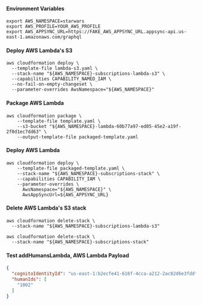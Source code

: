 #### Environment Variables
```
export AWS_NAMESPACE=starwars
export AWS_PROFILE=YOUR_AWS_PROFILE
export AWS_APPSYNC_URL=https://FAKE_AWS_APPSYNC_URL.appsync-api.us-east-1.amazonaws.com/graphql
```

#### Deploy AWS Lambda's S3
```
aws cloudformation deploy \
  --template-file lambda-s3.yaml \
  --stack-name "${AWS_NAMESPACE}-subscriptions-lambda-s3" \
  --capabilities CAPABILITY_NAMED_IAM \
  --no-fail-on-empty-changeset \
  --parameter-overrides AwsNamespace="${AWS_NAMESPACE}"
```

#### Package AWS Lambda
```
aws cloudformation package \
    --template-file template.yaml \
    --s3-bucket "${AWS_NAMESPACE}-lambda-60b77a97-ed05-45e2-a19f-2f0d1ec7dd63" \
    --output-template-file packaged-template.yaml
```

#### Deploy AWS Lambda
```
aws cloudformation deploy \
    --template-file packaged-template.yaml \
    --stack-name "${AWS_NAMESPACE}-subscriptions-stack" \
    --capabilities CAPABILITY_IAM \
    --parameter-overrides \
      AwsNamespace="${AWS_NAMESPACE}" \
      AwsAppSyncUrl=${AWS_APPSYNC_URL}
```

#### Delete AWS Lambda's S3 stack
```
aws cloudformation delete-stack \
  --stack-name "${AWS_NAMESPACE}-subscriptions-lambda-s3"
```

```
aws cloudformation delete-stack \
  --stack-name "${AWS_NAMESPACE}-subscriptions-stack"
```

#### Test addHumansLambda, AWS Lambda Payload
```json
{
  "cognitoIdentityId": "us-east-1:b2ecfe41-616f-4cca-a212-2ac82d6e3fdd",
  "humanIds": [
    "1002"
  ]
}
```
